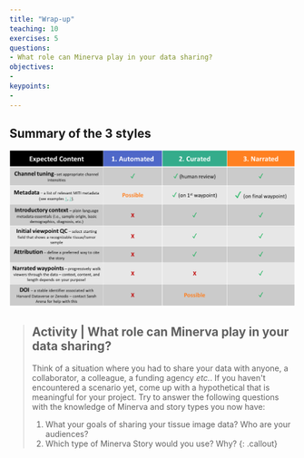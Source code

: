 ```yaml
---
title: "Wrap-up"
teaching: 10
exercises: 5
questions:
- What role can Minerva play in your data sharing?
objectives:
- 
keypoints:
- 
---
```


## Summary of the 3 styles

![Style guide table](../fig/style-guide-table.png)

> ## Activity | What role can Minerva play in your data sharing?
> Think of a situation where you had to share your data with anyone, a collaborator, a colleague,
> a funding agency *etc.*. If you haven't encountered a scenario yet, come up with a hypothetical
> that is meaningful for your project.
> Try to answer the following questions with the knowledge of Minerva and story types you now have:
> 1. What your goals of sharing your tissue image data? Who are your audiences?
> 2. Which type of Minerva Story would you use? Why?
{: .callout}